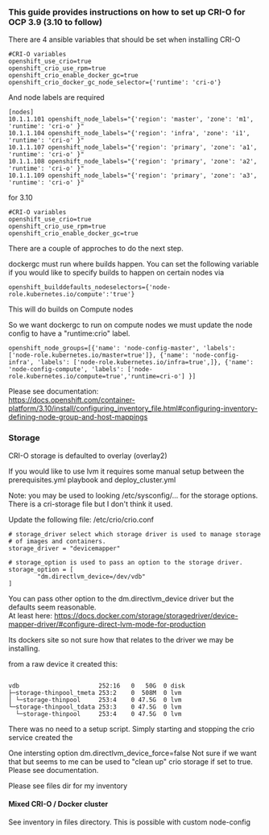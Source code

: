 ### This guide provides instructions on how to set up CRI-O for OCP 3.9 (3.10 to follow)

There are 4 ansible variables that should be set when installing CRI-O


```
#CRI-O variables
openshift_use_crio=true
openshift_crio_use_rpm=true 
openshift_crio_enable_docker_gc=true
openshift_crio_docker_gc_node_selector={'runtime': 'cri-o'}
```

And node labels are required
```
[nodes]
10.1.1.101 openshift_node_labels="{'region': 'master', 'zone': 'm1', 'runtime': 'cri-o' }"
10.1.1.104 openshift_node_labels="{'region': 'infra', 'zone': 'i1', 'runtime': 'cri-o' }"
10.1.1.107 openshift_node_labels="{'region': 'primary', 'zone': 'a1', 'runtime': 'cri-o' }"
10.1.1.108 openshift_node_labels="{'region': 'primary', 'zone': 'a2', 'runtime': 'cri-o' }"
10.1.1.109 openshift_node_labels="{'region': 'primary', 'zone': 'a3', 'runtime': 'cri-o' }"
```



for 3.10

```
#CRI-O variables
openshift_use_crio=true
openshift_crio_use_rpm=true
openshift_crio_enable_docker_gc=true
```

There are a couple of approches to do the next step.  

dockergc must run where builds happen. You can set the following variable if you would like to specify builds to happen on certain nodes via 

```
openshift_builddefaults_nodeselectors={'node-role.kubernetes.io/compute':'true'}
```

This will do builds on Compute nodes

So we want dockergc to run on compute nodes we must update the node config to have a "runtime:crio" label.

```
openshift_node_groups=[{'name': 'node-config-master', 'labels': ['node-role.kubernetes.io/master=true']}, {'name': 'node-config-infra', 'labels': ['node-role.kubernetes.io/infra=true',]}, {'name': 'node-config-compute', 'labels': ['node-role.kubernetes.io/compute=true','runtime=cri-o'] }]
```

Please see documentation:  
https://docs.openshift.com/container-platform/3.10/install/configuring_inventory_file.html#configuring-inventory-defining-node-group-and-host-mappings  


### Storage

CRI-O storage is defaulted to overlay (overlay2)  

If you would like to use lvm it requires some manual setup between the prerequisites.yml playbook and deploy_cluster.yml

Note: you may be used to looking /etc/sysconfig/...  for the storage options. There is a cri-storage file but I don't think it used.  

Update the following file: /etc/crio/crio.conf

```
# storage_driver select which storage driver is used to manage storage
# of images and containers.
storage_driver = "devicemapper"

# storage_option is used to pass an option to the storage driver.
storage_option = [
        "dm.directlvm_device=/dev/vdb"
]
```

You can pass other option to the dm.directlvm_device driver but the defaults seem reasonable.  
At least here: https://docs.docker.com/storage/storagedriver/device-mapper-driver/#configure-direct-lvm-mode-for-production  

Its dockers site so not sure how that relates to the driver we may be installing.

from a raw device it created this:  

```

vdb                      252:16   0   50G  0 disk
├─storage-thinpool_tmeta 253:2    0  508M  0 lvm
│ └─storage-thinpool     253:4    0 47.5G  0 lvm
└─storage-thinpool_tdata 253:3    0 47.5G  0 lvm
  └─storage-thinpool     253:4    0 47.5G  0 lvm

```

There was no need to a setup script. Simply starting and stopping the crio service created the  

One intersting option
dm.directlvm_device_force=false    Not sure if we want that but seems to me can be used to "clean up" crio storage if set to true. Please see documentation.  


Please see files dir for my inventory  





#### Mixed CRI-O / Docker cluster

See inventory in files directory. This is possible with custom node-config  


 
